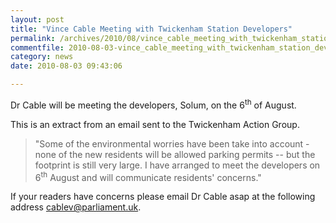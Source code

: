 ```yaml
---
layout: post
title: "Vince Cable Meeting with Twickenham Station Developers"
permalink: /archives/2010/08/vince_cable_meeting_with_twickenham_station_develo.html
commentfile: 2010-08-03-vince_cable_meeting_with_twickenham_station_develo
category: news
date: 2010-08-03 09:43:06

---
```


Dr Cable will be meeting the developers, Solum, on the 6<sup>th</sup> of August.

This is an extract from an email sent to the Twickenham Action Group.

> "Some of the environmental worries have been take into account - none of the new residents will be allowed parking permits -- but the footprint is still very large. I have arranged to meet the developers on 6<sup>th</sup> August and will communicate residents' concerns."

If your readers have concerns please email Dr Cable asap at the following address <cablev@parliament.uk>.
